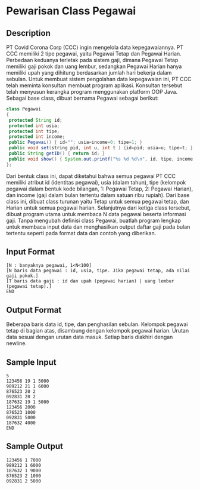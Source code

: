 # Pewarisan Class Pegawai

## Description
PT Covid Corona Corp (CCC) ingin mengelola data kepegawaiannya. PT CCC memiliki 2 tipe pegawai, yaitu Pegawai Tetap dan Pegawai Harian. Perbedaan keduanya terletak pada sistem gaji, dimana Pegawai Tetap memiliki gaji pokok dan uang lembur, sedangkan Pegawai Harian hanya memiliki upah yang dihitung berdasarkan jumlah hari bekerja dalam sebulan.
Untuk membuat sistem pengolahan data kepegawaian ini, PT CCC telah meminta konsultan membuat program aplikasi. Konsultan tersebut telah menyusun kerangka program menggunakan platform OOP Java. 
Sebagai base class, dibuat bernama Pegawai sebagai berikut:

```java
class Pegawai
{
 protected String id;
 protected int usia;
 protected int tipe;
 protected int income;
 public Pegawai() { id=""; usia=income=0; tipe=1; }
 public void set(string pid, int u, int t ) {id=pid; usia=u; tipe=t; }
 public String getID() { return id; }
 public void show() { System.out.printf("%s %d %d\n", id, tipe, income); } 
};
```

Dari bentuk class ini, dapat diketahui bahwa semua pegawai PT CCC memiliki atribut id (identitas pegawai), usia (dalam tahun), tipe (kelompok pegawai dalam bentuk kode bilangan, 1: Pegawai Tetap, 2: Pegawai Harian), dan income (gaji dalam bulan tertentu dalam satuan ribu rupiah).
Dari base class ini, dibuat class turunan yaitu Tetap untuk semua pegawai tetap, dan Harian untuk semua pegawai harian. Selanjutnya dari ketiga class tersebut, dibuat program utama untuk membaca N data pegawai beserta informasi gaji.
Tanpa mengubah definisi class Pegawai, buatlah program lengkap untuk membaca input data dan menghasilkan output daftar gaji pada bulan tertentu seperti pada format data dan contoh yang diberikan.

## Input Format
```
[N : banyaknya pegawai, 1<N<100]
[N baris data pegawai : id, usia, tipe. Jika pegawai tetap, ada nilai gaji pokok.]
[T baris data gaji : id dan upah (pegawai harian) | uang lembur (pegawai tetap).]
END
```

## Output Format
Beberapa baris data id, tipe, dan penghasilan sebulan. Kelompok pegawai tetap di bagian atas, disambung dengan kelompok pegawai harian. Urutan data sesuai dengan urutan data masuk. Setiap baris diakhiri dengan newline.

## Sample Input
```
5
123456 19 1 5000
989212 21 1 6000
876523 20 2
092831 20 2
187632 19 1 5000
123456 2000
876523 1000
092831 5000
187632 4000
END
```

## Sample Output
```
123456 1 7000
989212 1 6000
187632 1 9000
876523 2 1000
092831 2 5000
```